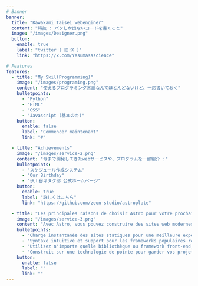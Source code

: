 ```yaml
---
# Banner
banner:
  title: "Kawakami Taisei webenginer"
  content: "特技 : バクしか出ないコードを書くこと"
  image: "/images/Designer.png"
  button:
    enable: true
    label: "twitter ( 旧:X )"
    link: "https://x.com/Yasumasascience"

# Features
features:
  - title: "My Skil(Programming)"
    image: "/images/programing.png"
    content: "使えるプログラミング言語なんてほとんどないけど、一応書いておく"
    bulletpoints:
      - "Python"
      - "HTML"
      - "CSS"
      - "Javascript (基本のキ)"
    button:
      enable: false
      label: "Commencer maintenant"
      link: "#"

  - title: "Achievements"
    image: "/images/service-2.png"
    content: "今まで開発してきたwebサービスや、プログラムを一部紹介 :"
    bulletpoints:
      - "スケジュール作成システム"
      - "Our Birthday"
      - "伊川谷キタク部 公式ホームページ"
    button:
      enable: true
      label: "詳しくはこちら"
      link: "https://github.com/zeon-studio/astroplate"

  - title: "Les principales raisons de choisir Astro pour votre prochain projet"
    image: "/images/service-3.png"
    content: "Avec Astro, vous pouvez construire des sites web modernes et centrés sur le contenu sans sacrifier la performance ou la facilité d'utilisation."
    bulletpoints:
      - "Charge instantanée des sites statiques pour une meilleure expérience utilisateur et SEO."
      - "Syntaxe intuitive et support pour les frameworks populaires rendent l'apprentissage et l'utilisation d'Astro un jeu d'enfant."
      - "Utilisez n'importe quelle bibliothèque ou framework front-end, ou construisez des composants personnalisés, pour tout type de projet."
      - "Construit sur une technologie de pointe pour garder vos projets à jour avec les dernières normes web."
    button:
      enable: false
      label: ""
      link: ""
---
```

